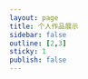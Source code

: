 ```yaml
---
layout: page
title: 个人作品展示
sidebar: false
outline: [2,3]
sticky: 1
publish: false
---
```

<UserWorksPage />